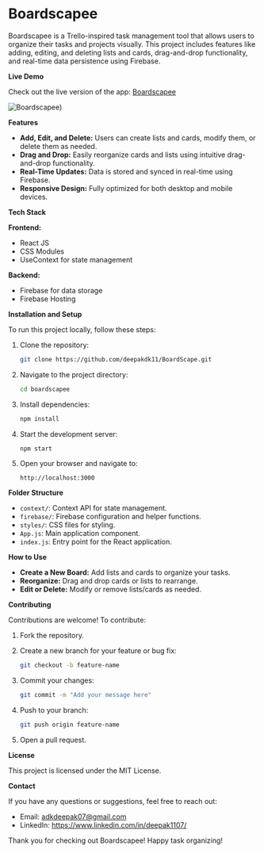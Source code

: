 # Boardscapee

Boardscapee is a Trello-inspired task management tool that allows users to organize their tasks and projects visually. This project includes features like adding, editing, and deleting lists and cards, drag-and-drop functionality, and real-time data persistence using Firebase.

**Live Demo**

Check out the live version of the app: [Boardscapee](Boardscapee)

![Boardscapee)](https://github.com/user-attachments/assets/c5309bad-a0d2-4e6e-82aa-7cc3bdf54b72)

**Features**

*   **Add, Edit, and Delete:** Users can create lists and cards, modify them, or delete them as needed.
*   **Drag and Drop:** Easily reorganize cards and lists using intuitive drag-and-drop functionality.
*   **Real-Time Updates:** Data is stored and synced in real-time using Firebase.
*   **Responsive Design:** Fully optimized for both desktop and mobile devices.

**Tech Stack**

**Frontend:**

*   React JS
*   CSS Modules
*   UseContext for state management

**Backend:**

*   Firebase for data storage
*   Firebase Hosting

**Installation and Setup**

To run this project locally, follow these steps:

1.  Clone the repository:

    ```bash
    git clone https://github.com/deepakdk11/BoardScape.git
    ```

2.  Navigate to the project directory:

    ```bash
    cd boardscapee
    ```

3.  Install dependencies:

    ```bash
    npm install
    ```

4.  Start the development server:

    ```bash
    npm start
    ```

5.  Open your browser and navigate to:

    ```
    http://localhost:3000
    ```

**Folder Structure**

*   `context/`: Context API for state management.
*   `firebase/`: Firebase configuration and helper functions.
*   `styles/`: CSS files for styling.
*   `App.js`: Main application component.
*   `index.js`: Entry point for the React application.

**How to Use**

*   **Create a New Board:** Add lists and cards to organize your tasks.
*   **Reorganize:** Drag and drop cards or lists to rearrange.
*   **Edit or Delete:** Modify or remove lists/cards as needed.

**Contributing**

Contributions are welcome! To contribute:

1.  Fork the repository.
2.  Create a new branch for your feature or bug fix:

    ```bash
    git checkout -b feature-name
    ```

3.  Commit your changes:

    ```bash
    git commit -m "Add your message here"
    ```

4.  Push to your branch:

    ```bash
    git push origin feature-name
    ```

5.  Open a pull request.

**License**

This project is licensed under the MIT License.

**Contact**

If you have any questions or suggestions, feel free to reach out:

*   Email: adkdeepak07@gmail.com
*   LinkedIn: https://www.linkedin.com/in/deepak1107/

Thank you for checking out Boardscapee! Happy task organizing!
